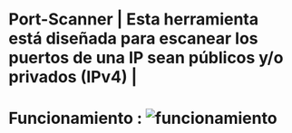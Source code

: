 # Port-Scanner | Esta herramienta está diseñada para escanear los puertos de una IP sean públicos y/o privados (IPv4) |


# Funcionamiento : ![funcionamiento](https://github.com/user-attachments/assets/ec57d02e-4662-42e5-badc-ec34c8fa5238)
